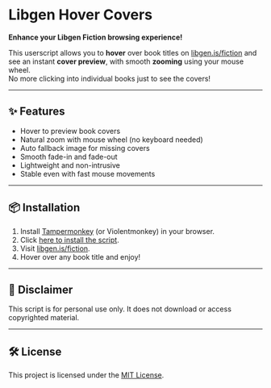 # Libgen Hover Covers

**Enhance your Libgen Fiction browsing experience!**

This userscript allows you to **hover** over book titles on [libgen.is/fiction](https://libgen.is/fiction/) and see an instant **cover preview**, with smooth **zooming** using your mouse wheel.  
No more clicking into individual books just to see the covers!

---

## ✨ Features
- Hover to preview book covers
- Natural zoom with mouse wheel (no keyboard needed)
- Auto fallback image for missing covers
- Smooth fade-in and fade-out
- Lightweight and non-intrusive
- Stable even with fast mouse movements

---

## 📦 Installation

1. Install [Tampermonkey](https://tampermonkey.net/) (or Violentmonkey) in your browser.
2. Click [here to install the script](https://github.com/source-guilherme/libgen-fiction-cover-preview/raw/refs/heads/main/libgen-hover-covers.user.js).
3. Visit [libgen.is/fiction](https://libgen.is/fiction/).
4. Hover over any book title and enjoy!

---

## 📝 Disclaimer

This script is for personal use only. It does not download or access copyrighted material.

---

## 🛠 License

This project is licensed under the [MIT License](LICENSE).
